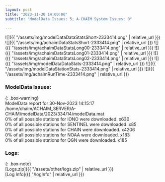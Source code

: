```yaml
---
layout: post
title: "2023-11-30 14:00:00"
subtitle: "ModelData Issues: 5; A-CHAIM System Issues: 0"

---
```


![]({{ "/assets/img/modelDataDataStatsShort-2333414.png" | relative_url }})
![]({{ "/assets/img/achaimDataStatsShort-2333414.png" | relative_url }})
![]({{ "/assets/img/achaimDataStatsLong00-2333414.png" | relative_url }})
![]({{ "/assets/img/achaimDataStatsLong01-2333414.png" | relative_url }})
![]({{ "/assets/img/achaimDataStatsLong02-2333414.png" | relative_url }})
![]({{ "/assets/img/modelDataDataStats-2333414.png" | relative_url }})
![]({{ "/assets/img/modelDataStationStats-2333414.png" | relative_url }})
![]({{ "/assets/img/achaimRunTime-2333414.png" | relative_url }})


### ModelData Issues:  
  
{: .box-warning}  
 ModelData report for 30-Nov-2023 14:15:17   
 /home/chaim/ACHAIM_SERVER/A-CHAIM/modelData/2023/334/14/modelData.mat   
 0% of all possible stations for IONO were downloaded. x630   
 0% of all possible stations for SENTINEL were downloaded. x85   
 0% of all possible stations for CHAIN were downloaded. x4206   
 0% of all possible stations for NOAA were downloaded. x183   
 0% of all possible stations for QGN were downloaded. x185   
  


### Logs:  
  
{: .box-note}  
[Logs.zip]({{ "/assets/other/logs.zip" | relative_url }})  
[Log Info]({{ "/logInfo" | relative_url }})  
